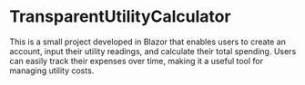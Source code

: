 # TransparentUtilityCalculator
This is a small project developed in Blazor that enables users to create an account, input their utility readings, and calculate their total spending. Users can easily track their expenses over time, making it a useful tool for managing utility costs.
